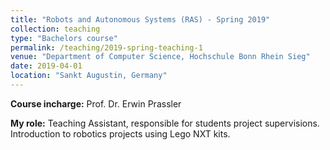 ```yaml
---
title: "Robots and Autonomous Systems (RAS) - Spring 2019"
collection: teaching
type: "Bachelors course"
permalink: /teaching/2019-spring-teaching-1
venue: "Department of Computer Science, Hochschule Bonn Rhein Sieg"
date: 2019-04-01
location: "Sankt Augustin, Germany"
---
```


<b>Course incharge:</b> Prof. Dr. Erwin Prassler

<b>My role:</b> Teaching Assistant, responsible for students project supervisions. 
Introduction to robotics projects using Lego NXT kits.
